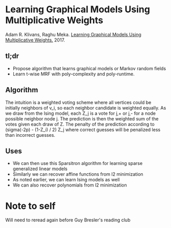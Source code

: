 # Learning Graphical Models Using Multiplicative Weights

Adam R. Klivans, Raghu Meka. [Learning Graphical Models Using Multiplicative Weights.]() 2017. 

## tl;dr
 - Propose algorithm that learns graphical models or Markov random fields
 - Learn t-wise MRF with poly-complexity and poly-runtime.

## Algorithm
The intuition is a weighted voting scheme where all vertices could be initially neighbors of v_i, so each neighbor candidate is weighted equally. As we draw from the Ising model, each Z_j is a vote for j,+ or j,- for a node possible neighbor node j. The prediction is then the weighted sum of the votes given each draw of Z. The penalty of the prediction according to (sigma(-2p) - (1-Z_i) / 2) Z_j where correct guesses will be penalized less than incorrect guesses.

## Uses
 - We can then use this Sparsitron algorithm for learning sparse generalized linear models
 - Similarly we can recover affine functions from l2 minimization
 - As noted earlier, we can learn Ising models as well
 - We can also recover polynomials from l2 minimization

# Note to self
Will need to reread again before Guy Bresler's reading club
